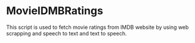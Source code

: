 # MovieIDMBRatings
This script is used to fetch movie ratings from IMDB website by using web scrapping and speech to text and text to speech. 
